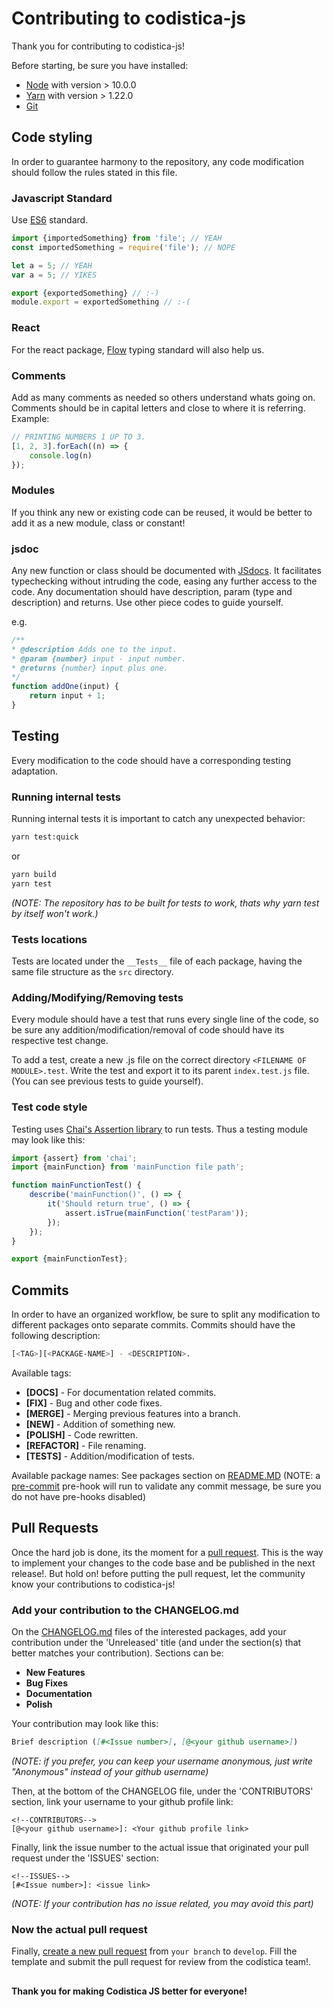 <!--TODO: -->

# Contributing to codistica-js
Thank you for contributing to codistica-js!

Before starting, be sure you have installed:
* [Node][node-url] with version > 10.0.0
* [Yarn][yarn-url] with version > 1.22.0
* [Git][git-url]


## Code styling
In order to guarantee harmony to the repository, 
any code modification should follow the rules stated in this file.

### Javascript Standard
Use [ES6][es6-url] standard.
```js
import {importedSomething} from 'file'; // YEAH
const importedSomething = require('file'); // NOPE

let a = 5; // YEAH
var a = 5; // YIKES

export {exportedSomething} // :-)
module.export = exportedSomething // :-(
```

### React
For the react package, [Flow][flow-url] typing standard will also help us.

### Comments
Add as many comments as needed so others understand whats going on. 
Comments should be in capital letters and close to where it is referring. 
Example:
```js
// PRINTING NUMBERS 1 UP TO 3.
[1, 2, 3].forEach((n) => {
    console.log(n)
});
```

### Modules

If you think any new or existing code can be reused, 
it would be better to add it as a new module, class or constant!

### jsdoc

Any new function or class should be documented with [JSdocs][jsdoc-url]. It facilitates typechecking without 
intruding the code, easing any further access to the code. 
Any documentation should have description, param (type and description) and returns.
Use other piece codes to guide yourself.

e.g.
```js
/**
* @description Adds one to the input.
* @param {number} input - input number.
* @returns {number} input plus one.
*/
function addOne(input) {
    return input + 1;
}
```

## Testing
Every modification to the code should have a corresponding testing adaptation.

### Running internal tests
Running internal tests it is important to catch any unexpected behavior:
```bash
yarn test:quick
```
or
```bash
yarn build
yarn test
```
*(NOTE: The repository has to be built for tests to work, thats why
yarn test by itself won't work.)*

### Tests locations 
Tests are located under the ```__Tests__``` file of each package, having the same
file structure as the ```src``` directory.

### Adding/Modifying/Removing tests
Every module should have a test that runs every single line of the code, so be sure 
any addition/modification/removal of code should have its respective test change.

To add a test, create a new .js file on the correct directory 
```<FILENAME OF MODULE>.test```. Write the test and export it to its parent
```index.test.js``` file. (You can see previous tests to guide yourself).

### Test code style
Testing uses [Chai's Assertion library][chai-url] to run tests. 
Thus a testing module may look like this:

```js
import {assert} from 'chai';
import {mainFunction} from 'mainFunction file path';

function mainFunctionTest() {
    describe('mainFunction()', () => {
        it('Should return true', () => {
            assert.isTrue(mainFunction('testParam'));
        });
    });
}

export {mainFunctionTest};

```

## Commits
In order to have an organized workflow, be sure to split any modification to different
packages onto separate commits. 
Commits should have the following description:
```bash
[<TAG>][<PACKAGE-NAME>] - <DESCRIPTION>.
```
Available tags:
* <b>[DOCS]</b> - For documentation related commits.
* <b>[FIX]</b> - Bug and other code fixes.
* <b>[MERGE]</b> - Merging previous features into a branch.
* <b>[NEW]</b> - Addition of something new.
* <b>[POLISH]</b> - Code rewritten.
* <b>[REFACTOR]</b> - File renaming.
* <b>[TESTS]</b> - Addition/modification of tests.

Available package names:
See packages section on [README.MD][readme-url]
(NOTE: a [pre-commit][githooks-url] pre-hook will run to validate any commit message,
be sure you do not have pre-hooks disabled)

## Pull Requests

Once the hard job is done, its the moment for a [pull request][pull-request-url]. 
This is the way to implement your changes to the code base and be published in
the next release!. But hold on! before putting the pull request, let the community
know your contributions to codistica-js!

### Add your contribution to the CHANGELOG.md
On the [CHANGELOG.md][changelog-url] files of the interested packages,
add your contribution under the 
'Unreleased' title (and under the section(s) that better matches your contribution).
Sections can be:
* **New Features**
* **Bug Fixes**
* **Documentation**
* **Polish**

Your contribution may look like this:
```md
Brief description ([#<Issue number>], [@<your github username>])
```
*(NOTE: if you prefer, you can keep your username anonymous, just write 
"Anonymous" instead of your github username)*

Then, at the bottom of the CHANGELOG file, under the 'CONTRIBUTORS' section,
link your username to your github profile link:

```
<!--CONTRIBUTORS-->
[@<your github username>]: <Your github profile link>
```

Finally, link the issue number to the actual issue that originated your pull
request under the 'ISSUES' section:

```
<!--ISSUES-->
[#<Issue number>]: <issue link>
```
*(NOTE: If your contribution has no issue related, you may avoid this part)*


### Now the actual pull request

Finally, [create a new pull request][codistica-pr-url] from `your branch` to `develop`.
Fill the template and submit the pull request for review from the codistica team!.


##
#### Thank you for making Codistica JS better for everyone!



<!--EXTERNAL LINKS-->
[chai-url]: https://www.chaijs.com/api/assert/
[changelog-url]: https://github.com/codistica/codistica-js/blob/develop/CHANGELOG.md
[codistica-pr-url]: https://github.com/codistica/codistica-js/pulls
[es6-url]: http://es6-features.org/
[flow-url]: https://flow.org/en/
[git-url]: https://git-scm.com/
[githooks-url]: https://githooks.com/
[jsdoc-url]: https://jsdoc.app/
[node-url]: https://nodejs.org/en/
[pull-request-url]: https://help.github.com/en/github/collaborating-with-issues-and-pull-requests/about-pull-requests
[readme-url]: https://github.com/codistica/codistica-js/blob/develop/README.md
[webstorm-url]: https://www.jetbrains.com/webstorm/
[yarn-url]: https://yarnpkg.com/

